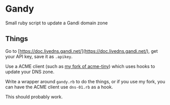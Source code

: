 # Gandy
Small ruby script to update a Gandi domain zone

## Things

Go to [https://doc.livedns.gandi.net/](https://doc.livedns.gandi.net/), get your API key, save it as `.apikey`.

Use a ACME client (such as [my fork of acme-tiny](https://github.com/conchyliculture/acme-tiny/tree/dns-01)) which uses hooks to update your DNS zone.

Write a wrapper around `gandy.rb` to do the things, or if you use my fork, you can have the ACME client use `dns-01.rb` as a hook.

This should probably work.
